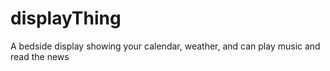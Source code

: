 # displayThing
A bedside display showing your calendar, weather, and can play music and read the news
